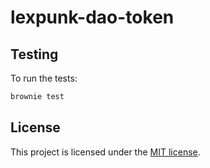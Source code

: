 # lexpunk-dao-token

## Testing

To run the tests:

```bash
brownie test
```

## License

This project is licensed under the [MIT license](LICENSE).
